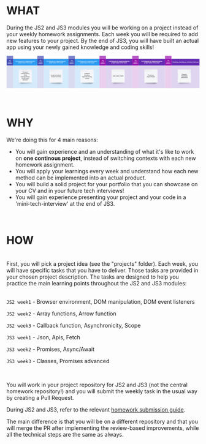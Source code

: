 # WHAT

During the JS2 and JS3 modules you will be working on a project instead of your weekly homework assignments. Each week you will be required to add new features to your project. By the end of JS3, you will have built an actual app using your newly gained knowledge and coding skills!
<br/>

![](/assets/project-flow.png)

<br/>

# WHY

We're doing this for 4 main reasons:

- You will gain experience and an understanding of what it's like to work on **one continous project**, instead of switching contexts with each new homework assignment.
- You will apply your learnings every week and understand how each new method can be implemented into an actual product.
- You will build a solid project for your portfolio that you can showcase on your CV and in your future tech interviews!
- You will gain experience presenting your project and your code in a 'mini-tech-interview' at the end of JS3.

<br/>

# HOW

<br/>
First, you will pick a project idea (see the "projects" folder). Each week, you will have specific tasks that you have to deliver. Those tasks are provided in your chosen project description. The tasks are designed to help you practice the main learning points throughout the JS2 and JS3 modules:

<br/>
<br/>

`JS2 week1` - Browser environment, DOM manipulation, DOM event listeners

`JS2 week2` - Array functions, Arrow function

`JS2 week3` - Callback function, Asynchronicity, Scope

`JS3 week1` - Json, Apis, Fetch

`JS3 week2` - Promises, Async/Await

`JS3 week3` - Classes, Promises advanced

<br/>

You will work in your project repository for JS2 and JS3 (not the central homework repository!) and you will submit the weekly task in the usual way by creating a Pull Request.

During JS2 and JS3, refer to the relevant [homework submission guide](/guides/weekly-submission-guide.md).

The main difference is that you will be on a different repository and that you will merge the PR after implementing the review-based improvements, while all the technical steps are the same as always.
